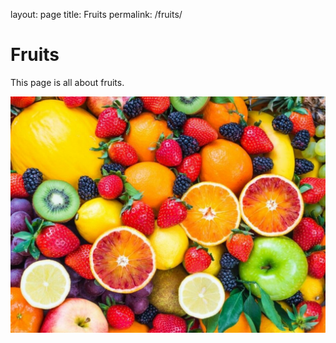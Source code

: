 layout: page
title: Fruits
permalink: /fruits/

# Fruits

This page is all about fruits.

![Fruit Picture](/docs/assets/1438480.jpg)

